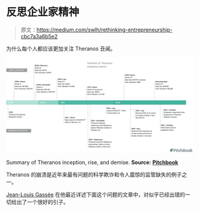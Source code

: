 # 反思企业家精神

> 原文：<https://medium.com/swlh/rethinking-entrepreneurship-cbc7a3a6b5e2>

为什么每个人都应该更加关注 Theranos 丑闻。

![](img/114f1e80821cc3c51c17cb3847a5f814.png)

Summary of Theranos inception, rise, and demise. **Source:** [**Pitchbook**](https://pitchbook.com/profiles/company/44161-48)

Theranos 的崩溃是近年来最有问题的科学欺诈和令人震惊的监管缺失的例子之一。

[Jean-Louis Gassée](https://medium.com/u/d6c6baafd47d?source=post_page-----cbc7a3a6b5e2--------------------------------) 在他最近详述下面这个问题的文章中，对似乎已经出错的一切给出了一个很好的引子。